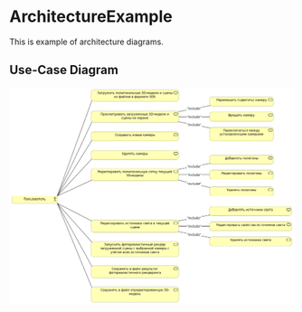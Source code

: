 # ArchitectureExample

This is example of architecture diagrams.

## Use-Case Diagram
![Alt text](/UseCaseDiagram.bmp)
